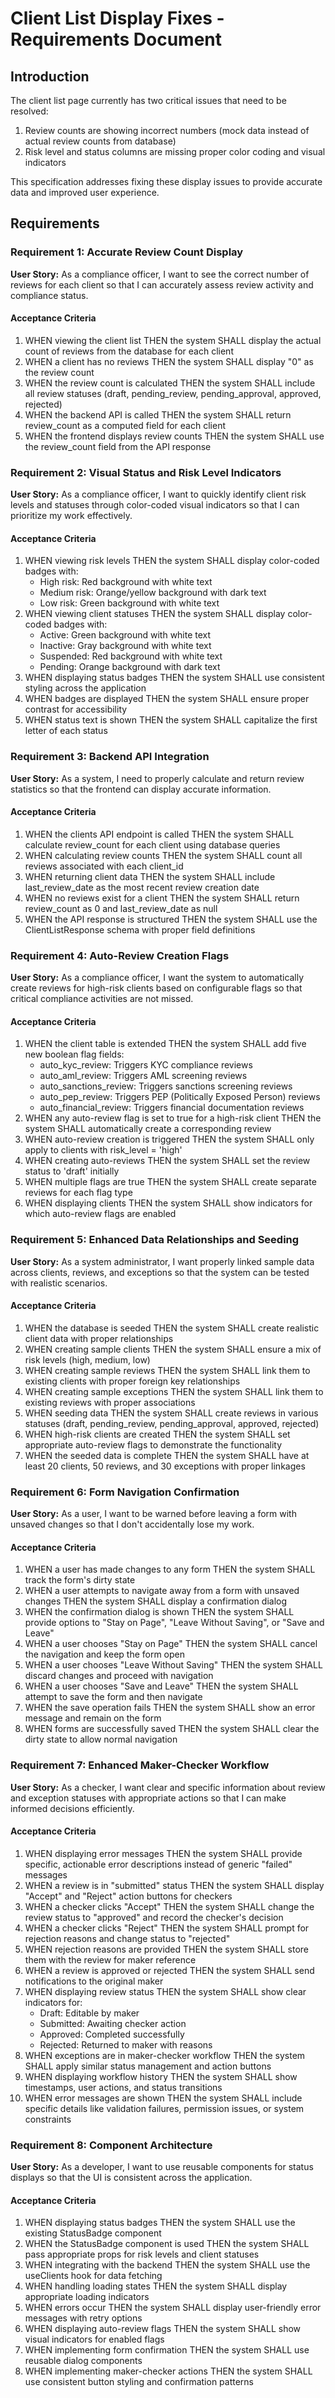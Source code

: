 # Client List Display Fixes - Requirements Document

## Introduction

The client list page currently has two critical issues that need to be resolved:
1. Review counts are showing incorrect numbers (mock data instead of actual review counts from database)
2. Risk level and status columns are missing proper color coding and visual indicators

This specification addresses fixing these display issues to provide accurate data and improved user experience.

## Requirements

### Requirement 1: Accurate Review Count Display

**User Story:** As a compliance officer, I want to see the correct number of reviews for each client so that I can accurately assess review activity and compliance status.

#### Acceptance Criteria

1. WHEN viewing the client list THEN the system SHALL display the actual count of reviews from the database for each client
2. WHEN a client has no reviews THEN the system SHALL display "0" as the review count
3. WHEN the review count is calculated THEN the system SHALL include all review statuses (draft, pending_review, pending_approval, approved, rejected)
4. WHEN the backend API is called THEN the system SHALL return review_count as a computed field for each client
5. WHEN the frontend displays review counts THEN the system SHALL use the review_count field from the API response

### Requirement 2: Visual Status and Risk Level Indicators

**User Story:** As a compliance officer, I want to quickly identify client risk levels and statuses through color-coded visual indicators so that I can prioritize my work effectively.

#### Acceptance Criteria

1. WHEN viewing risk levels THEN the system SHALL display color-coded badges with:
   - High risk: Red background with white text
   - Medium risk: Orange/yellow background with dark text  
   - Low risk: Green background with white text
2. WHEN viewing client statuses THEN the system SHALL display color-coded badges with:
   - Active: Green background with white text
   - Inactive: Gray background with white text
   - Suspended: Red background with white text
   - Pending: Orange background with dark text
3. WHEN displaying status badges THEN the system SHALL use consistent styling across the application
4. WHEN badges are displayed THEN the system SHALL ensure proper contrast for accessibility
5. WHEN status text is shown THEN the system SHALL capitalize the first letter of each status

### Requirement 3: Backend API Integration

**User Story:** As a system, I need to properly calculate and return review statistics so that the frontend can display accurate information.

#### Acceptance Criteria

1. WHEN the clients API endpoint is called THEN the system SHALL calculate review_count for each client using database queries
2. WHEN calculating review counts THEN the system SHALL count all reviews associated with each client_id
3. WHEN returning client data THEN the system SHALL include last_review_date as the most recent review creation date
4. WHEN no reviews exist for a client THEN the system SHALL return review_count as 0 and last_review_date as null
5. WHEN the API response is structured THEN the system SHALL use the ClientListResponse schema with proper field definitions

### Requirement 4: Auto-Review Creation Flags

**User Story:** As a compliance officer, I want the system to automatically create reviews for high-risk clients based on configurable flags so that critical compliance activities are not missed.

#### Acceptance Criteria

1. WHEN the client table is extended THEN the system SHALL add five new boolean flag fields:
   - auto_kyc_review: Triggers KYC compliance reviews
   - auto_aml_review: Triggers AML screening reviews  
   - auto_sanctions_review: Triggers sanctions screening reviews
   - auto_pep_review: Triggers PEP (Politically Exposed Person) reviews
   - auto_financial_review: Triggers financial documentation reviews
2. WHEN any auto-review flag is set to true for a high-risk client THEN the system SHALL automatically create a corresponding review
3. WHEN auto-review creation is triggered THEN the system SHALL only apply to clients with risk_level = 'high'
4. WHEN creating auto-reviews THEN the system SHALL set the review status to 'draft' initially
5. WHEN multiple flags are true THEN the system SHALL create separate reviews for each flag type
6. WHEN displaying clients THEN the system SHALL show indicators for which auto-review flags are enabled

### Requirement 5: Enhanced Data Relationships and Seeding

**User Story:** As a system administrator, I want properly linked sample data across clients, reviews, and exceptions so that the system can be tested with realistic scenarios.

#### Acceptance Criteria

1. WHEN the database is seeded THEN the system SHALL create realistic client data with proper relationships
2. WHEN creating sample clients THEN the system SHALL ensure a mix of risk levels (high, medium, low)
3. WHEN creating sample reviews THEN the system SHALL link them to existing clients with proper foreign key relationships
4. WHEN creating sample exceptions THEN the system SHALL link them to existing reviews with proper associations
5. WHEN seeding data THEN the system SHALL create reviews in various statuses (draft, pending_review, pending_approval, approved, rejected)
6. WHEN high-risk clients are created THEN the system SHALL set appropriate auto-review flags to demonstrate the functionality
7. WHEN the seeded data is complete THEN the system SHALL have at least 20 clients, 50 reviews, and 30 exceptions with proper linkages

### Requirement 6: Form Navigation Confirmation

**User Story:** As a user, I want to be warned before leaving a form with unsaved changes so that I don't accidentally lose my work.

#### Acceptance Criteria

1. WHEN a user has made changes to any form THEN the system SHALL track the form's dirty state
2. WHEN a user attempts to navigate away from a form with unsaved changes THEN the system SHALL display a confirmation dialog
3. WHEN the confirmation dialog is shown THEN the system SHALL provide options to "Stay on Page", "Leave Without Saving", or "Save and Leave"
4. WHEN a user chooses "Stay on Page" THEN the system SHALL cancel the navigation and keep the form open
5. WHEN a user chooses "Leave Without Saving" THEN the system SHALL discard changes and proceed with navigation
6. WHEN a user chooses "Save and Leave" THEN the system SHALL attempt to save the form and then navigate
7. WHEN the save operation fails THEN the system SHALL show an error message and remain on the form
8. WHEN forms are successfully saved THEN the system SHALL clear the dirty state to allow normal navigation

### Requirement 7: Enhanced Maker-Checker Workflow

**User Story:** As a checker, I want clear and specific information about review and exception statuses with appropriate actions so that I can make informed decisions efficiently.

#### Acceptance Criteria

1. WHEN displaying error messages THEN the system SHALL provide specific, actionable error descriptions instead of generic "failed" messages
2. WHEN a review is in "submitted" status THEN the system SHALL display "Accept" and "Reject" action buttons for checkers
3. WHEN a checker clicks "Accept" THEN the system SHALL change the review status to "approved" and record the checker's decision
4. WHEN a checker clicks "Reject" THEN the system SHALL prompt for rejection reasons and change status to "rejected"
5. WHEN rejection reasons are provided THEN the system SHALL store them with the review for maker reference
6. WHEN a review is approved or rejected THEN the system SHALL send notifications to the original maker
7. WHEN displaying review status THEN the system SHALL show clear indicators for:
   - Draft: Editable by maker
   - Submitted: Awaiting checker action
   - Approved: Completed successfully
   - Rejected: Returned to maker with reasons
8. WHEN exceptions are in maker-checker workflow THEN the system SHALL apply similar status management and action buttons
9. WHEN displaying workflow history THEN the system SHALL show timestamps, user actions, and status transitions
10. WHEN error messages are shown THEN the system SHALL include specific details like validation failures, permission issues, or system constraints

### Requirement 8: Component Architecture

**User Story:** As a developer, I want to use reusable components for status displays so that the UI is consistent across the application.

#### Acceptance Criteria

1. WHEN displaying status badges THEN the system SHALL use the existing StatusBadge component
2. WHEN the StatusBadge component is used THEN the system SHALL pass appropriate props for risk levels and client statuses
3. WHEN integrating with the backend THEN the system SHALL use the useClients hook for data fetching
4. WHEN handling loading states THEN the system SHALL display appropriate loading indicators
5. WHEN errors occur THEN the system SHALL display user-friendly error messages with retry options
6. WHEN displaying auto-review flags THEN the system SHALL show visual indicators for enabled flags
7. WHEN implementing form confirmation THEN the system SHALL use reusable dialog components
8. WHEN implementing maker-checker actions THEN the system SHALL use consistent button styling and confirmation patterns